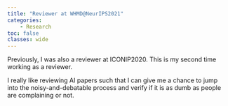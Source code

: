 ```yaml
---
title: "Reviewer at WHMD@NeurIPS2021"
categories: 
    - Research
toc: false
classes: wide
---
```


Previously, I was also a reviewer at ICONIP2020. This is my second time working as a reviewer. 

I really like reviewing AI papers such that I can give me a chance to jump into the noisy-and-debatable process and verify if it is as dumb as people are complaining or not.